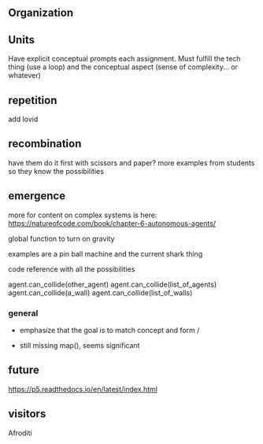 ## Organization

## Units

Have explicit conceptual prompts each assignment. Must fulfill the tech thing (use a loop) and the conceptual aspect (sense of complexity... or whatever)


## repetition
add lovid

## recombination
have them do it first with scissors and paper?
more examples from students so they know the possibilities


## emergence

more for content on complex systems is here: https://natureofcode.com/book/chapter-6-autonomous-agents/

global function to turn on gravity

examples are a pin ball machine and the current shark thing

code reference with all the possibilities

agent.can_collide(other_agent)
agent.can_collide(list_of_agents)
agent.can_collide(a_wall)
agent.can_collide(list_of_walls)



### general

- emphasize that the goal is to match concept and form
/

- still missing map(), seems significant


#####

## future

https://p5.readthedocs.io/en/latest/index.html


## visitors

Afroditi
